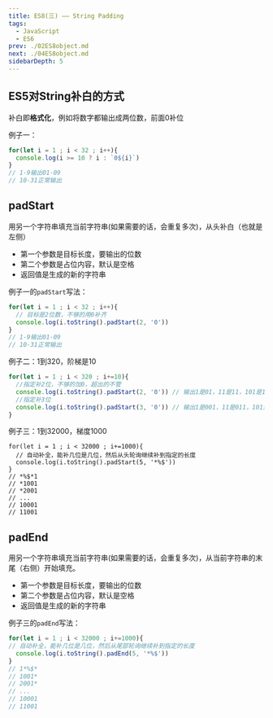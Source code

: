 ```yaml
---
title: ES8(三) —— String Padding
tags: 
  - JavaScript
  - ES6
prev: ./02ES8object.md
next: ./04ES8object.md
sidebarDepth: 5
---
```

## ES5对String补白的方式
补白即**格式化**，例如将数字都输出成两位数，前面0补位

例子一：
```js
for(let i = 1 ; i < 32 ; i++){
  console.log(i >= 10 ? i : `0${i}`)
}
// 1-9输出01-09
// 10-31正常输出
```
## padStart
用另一个字符串填充当前字符串(如果需要的话，会重复多次)，从头补白（也就是左侧）
- 第一个参数是目标长度，要输出的位数
- 第二个参数是占位内容，默认是空格
- 返回值是生成的新的字符串

例子一的`padStart`写法：
```js
for(let i = 1 ; i < 32 ; i++){
  // 目标是2位数，不够的用0补齐
  console.log(i.toString().padStart(2, '0'))
}
// 1-9输出01-09
// 10-31正常输出
```

例子二：1到320，阶梯是10
```js
for(let i = 1 ; i < 320 ; i+=10){
  //指定补2位，不够的加0，超出的不管
  console.log(i.toString().padStart(2, '0')) // 输出1是01，11是11，101是101
  //指定补3位
  console.log(i.toString().padStart(3, '0')) // 输出1是001，11是011，101是101
}
```
例子三：1到32000，梯度1000
```
for(let i = 1 ; i < 32000 ; i+=1000){
  // 自动补全，能补几位是几位，然后从头轮询继续补到指定的长度
  console.log(i.toString().padStart(5, '*%$'))
}
// *%$*1
// *1001
// *2001
// ...
// 10001
// 11001
```

## padEnd
用另一个字符串填充当前字符串(如果需要的话，会重复多次)，从当前字符串的末尾（右侧）开始填充。
- 第一个参数是目标长度，要输出的位数
- 第二个参数是占位内容，默认是空格
- 返回值是生成的新的字符串

例子三的`padEnd`写法：
```js
for(let i = 1 ; i < 32000 ; i+=1000){
// 自动补全，能补几位是几位，然后从尾部轮询继续补到指定的长度
  console.log(i.toString().padEnd(5, '*%$'))
}
// 1*%$*
// 1001*
// 2001*
// ...
// 10001
// 11001
```

